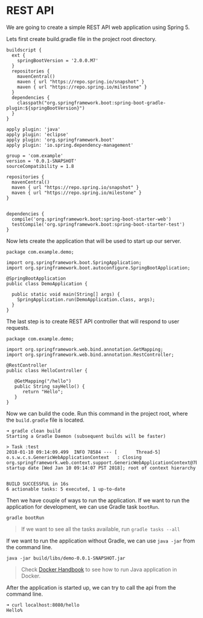# REST API

We are going to create a simple REST API web application using Spring 5.

Lets first create build.gradle file in the project root directory.

```
buildscript {
  ext {
    springBootVersion = '2.0.0.M7'
  }
  repositories {
    mavenCentral()
    maven { url "https://repo.spring.io/snapshot" }
    maven { url "https://repo.spring.io/milestone" }
  }
  dependencies {
    classpath("org.springframework.boot:spring-boot-gradle-plugin:${springBootVersion}")
  }
}

apply plugin: 'java'
apply plugin: 'eclipse'
apply plugin: 'org.springframework.boot'
apply plugin: 'io.spring.dependency-management'

group = 'com.example'
version = '0.0.1-SNAPSHOT'
sourceCompatibility = 1.8

repositories {
  mavenCentral()
  maven { url "https://repo.spring.io/snapshot" }
  maven { url "https://repo.spring.io/milestone" }
}


dependencies {
  compile('org.springframework.boot:spring-boot-starter-web')
  testCompile('org.springframework.boot:spring-boot-starter-test')
}
```

Now lets create the application that will be used to start up our server.

```
package com.example.demo;

import org.springframework.boot.SpringApplication;
import org.springframework.boot.autoconfigure.SpringBootApplication;

@SpringBootApplication
public class DemoApplication {

  public static void main(String[] args) {
    SpringApplication.run(DemoApplication.class, args);
  }
}
```

The last step is to create REST API controller that will respond to user requests.

```
package com.example.demo;

import org.springframework.web.bind.annotation.GetMapping;
import org.springframework.web.bind.annotation.RestController;

@RestController
public class HelloController {

   @GetMapping("/hello")
   public String sayHello() {
      return "Hello";
   }
}
```

Now we can build the code. Run this command in the project root, where the `build.gradle` file is located.

```
➜ gradle clean build
Starting a Gradle Daemon (subsequent builds will be faster)

> Task :test
2018-01-10 09:14:09.499  INFO 78584 --- [       Thread-5] o.s.w.c.s.GenericWebApplicationContext   : Closing org.springframework.web.context.support.GenericWebApplicationContext@7baa7756: startup date [Wed Jan 10 09:14:07 PST 2018]; root of context hierarchy


BUILD SUCCESSFUL in 16s
6 actionable tasks: 5 executed, 1 up-to-date
```

Then we have couple of ways to run the application. If we want to run the application for development, we can use Gradle task `bootRun`.

```
gradle bootRun
```

> If we want to see all the tasks available, run `gradle tasks --all`

If we want to run the application without Gradle, we can use `java -jar` from the command line.

```
java -jar build/libs/demo-0.0.1-SNAPSHOT.jar
```

> Check [Docker Handbook](https://www.gitbook.com/book/ondrej-kvasnovsky/docker-handbook/details) to see how to run Java application in Docker.

After the application is started up, we can try to call the api from the command line.

```
➜ curl localhost:8080/hello
Hello%
```



